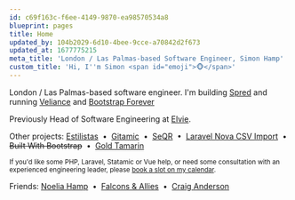 ```yaml
---
id: c69f163c-f6ee-4149-9870-ea98570534a8
blueprint: pages
title: Home
updated_by: 104b2029-6d10-4bee-9cce-a70842d2f673
updated_at: 1677775215
meta_title: 'London / Las Palmas-based Software Engineer, Simon Hamp'
custom_title: 'Hi, I''m Simon <span id="emoji">🐵</span>'
---
```

<script>
    setInterval(function() {
        let emojis = ['🐵', '🙈', '🙉', '🙊', '🐒', '😂'];
        document.getElementById('emoji').innerHTML = emojis[Math.floor(Math.random() * emojis.length)];
    }, 1000);
</script>

<p>
  	London / Las Palmas-based software engineer. I'm building <a href="https://just-spred.com/" target="_blank">Spred</a> and running <a href="https://simonhamp.notion.site/simonhamp/Veliance-The-Rebellious-Laravel-Freelancer-Directory-97ee1bd078e54c2b9c060a60d012cf5b" target="_blank">Veliance</a> and <a href="https://buymeacoffee.com/bootstrap4eva" target="_blank">Bootstrap Forever</a>
</p>

<p>
    Previously Head of Software Engineering at <a href="https://www.elvie.com" target="_blank">Elvie</a>.
</p>

<p>
    Other projects:
    <a href="https://estilistas.co.uk" target="_blank">Estilistas</a>
  	&nbsp;&bull;&nbsp;
    <a href="https://statamic.com/addons/simonhamp/gitamic" target="_blank">Gitamic</a>
    &nbsp;&bull;&nbsp;
    <a href="https://seqr.site/" target="_blank">SeQR</a>
    &nbsp;&bull;&nbsp;
    <a href="https://github.com/simonhamp/laravel-nova-csv-import" target="_blank">Laravel Nova CSV Import</a>
    &nbsp;&bull;&nbsp;
    <strike>Built With Bootstrap</strike>
    &nbsp;&bull;&nbsp;
    <a href="https://goldtamarin.com" target="_blank">Gold Tamarin</a>
</p>

<p>
    <small>
        If you'd like some PHP, Laravel, Statamic or Vue help, or need some consultation with an experienced engineering leader, please
        <a href="" onclick="Calendly.initPopupWidget({url: 'https://calendly.com/simonhamp'});return false;">book a slot on my calendar</a>.
    </small>
</p>

<p>
    Friends:
    <a href="https://noeliahamp.com/" target="_blank">Noelia Hamp</a>
    &nbsp;&bull;&nbsp;
    <a href="http://www.falconsandallies.co.uk/" target="_blank">Falcons & Allies</a>
    &nbsp;&bull;&nbsp;
    <a href="https://www.intrepidws.com/" target="_blank">Craig Anderson</a>
</p>